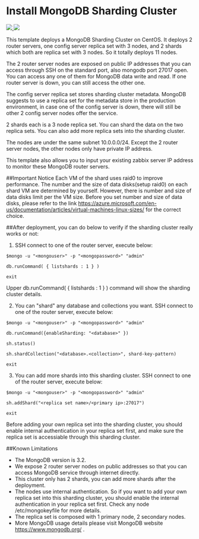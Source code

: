 # Install MongoDB Sharding Cluster

<a href="https://portal.azure.com/#create/Microsoft.Template/uri/https%3A%2F%2Fraw.githubusercontent.com%2Frgrebski%2Fazure-quickstart-templates%2Fmaster%2Fmongodb-sharding-centos-dev%2Fazuredeploy.json" target="_blank">
    <img src="http://azuredeploy.net/deploybutton.png"/>
</a>
<a href="
http://armviz.io/#/?load=https%3A%2F%2Fraw.githubusercontent.com%2FAzure%2Fazure-quickstart-templates%2Fmaster%2Fmongodb-sharding-centos%2Fazuredeploy.json" target="_blank">
    <img src="http://armviz.io/visualizebutton.png"/>
</a>


This template deploys a MongoDB Sharding Cluster on CentOS. It deploys 2 router servers, one config server replica set with 3 nodes, and 2 shards which both are replica set with 3 nodes. So it totally deploys 11 nodes.

The 2 router server nodes are exposed on public IP addresses that you can access through SSH on the standard port, also mongodb port 27017 open. You can access any one of them for MongoDB data write and read. If one router server is down, you can still access the other one.

The config server replica set stores sharding cluster metadata. MongoDB suggests to use a replica set for the metadata store in the production environment, in case one of the config server is down, there will still be other 2 config server nodes offer the service.

2 shards each is a 3 node replica set. You can shard the data on the two replica sets. You can also add more replica sets into the sharding cluster.


The nodes are under the same subnet 10.0.0.0/24. Except the 2 router server nodes, the other nodes only have private IP address.

This template also allows you to input your existing zabbix server IP address to monitor these MongoDB router servers.


##Important Notice
Each VM of the shard uses raid0 to improve performance. The number and the size of data disks(setup raid0) on each shard VM are determined by yourself. However, there is number and size of data disks limit per the VM size. Before you set number and size of data disks, please refer to the link https://azure.microsoft.com/en-us/documentation/articles/virtual-machines-linux-sizes/ for the correct choice.



##After deployment, you can do below to verify if the sharding cluster really works or not:

1. SSH connect to one of the router server, execute below:
  ```
  $mongo -u "<mongouser>" -p "<mongopassword>" "admin"

  db.runCommand( { listshards : 1 } )

  exit
  ```

  Upper db.runCommand( { listshards : 1 } ) command will show the sharding cluster details. 


2. You can "shard" any database and collections you want. SSH connect to one of the router server, execute below:
  ```
  $mongo -u "<mongouser>" -p "<mongopassword>" "admin"

  db.runCommand({enableSharding: "<database>" })

  sh.status()

  sh.shardCollection("<database>.<collection>", shard-key-pattern)

  exit
  ```


3. You can add more shards into this sharding cluster. SSH connect to one of the router server, execute below:
  ```
  $mongo -u "<mongouser>" -p "<mongopassword>" "admin"

  sh.addShard("<replica set name>/<primary ip>:27017")   

  exit
  ```

  Before adding your own replica set into the sharding cluster, you should enable internal authentication in your replica set first, and make sure the replica set is accessiable through this sharding cluster.


##Known Limitations
- The MongoDB version is 3.2.
- We expose 2 router server nodes on public addresses so that you can access MongoDB service through internet directly.
- This cluster only has 2 shards, you can add more shards after the deployment. 
- The nodes use internal authentication. So if you want to add your own replica set into this sharding cluster, you should enable the internal authentication in your replica set first. Check any node /etc/mongokeyfile for more details.
- The replica set is composed with 1 primary node, 2 secondary nodes.
- More MongoDB usage details please visit MongoDB website https://www.mongodb.org/ .